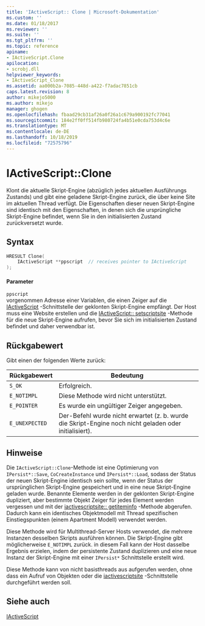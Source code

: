 ```yaml
---
title: 'IActiveScript:: Clone | Microsoft-Dokumentation'
ms.custom: ''
ms.date: 01/18/2017
ms.reviewer: ''
ms.suite: ''
ms.tgt_pltfrm: ''
ms.topic: reference
apiname:
- IActiveScript.Clone
apilocation:
- scrobj.dll
helpviewer_keywords:
- IActiveScript_Clone
ms.assetid: aa000b2a-7085-448d-a422-f7adac7851cb
caps.latest.revision: 8
author: mikejo5000
ms.author: mikejo
manager: ghogen
ms.openlocfilehash: fbaad29cb31af26a0f26a1c679a900192fc77041
ms.sourcegitcommit: 184e2ff0ff514fb980724fa4b51e0cda753d4c6e
ms.translationtype: MT
ms.contentlocale: de-DE
ms.lasthandoff: 10/18/2019
ms.locfileid: "72575796"
---
```

# <a name="iactivescriptclone"></a>IActiveScript::Clone
Klont die aktuelle Skript-Engine (abzüglich jedes aktuellen Ausführungs Zustands) und gibt eine geladene Skript-Engine zurück, die über keine Site im aktuellen Thread verfügt. Die Eigenschaften dieser neuen Skript-Engine sind identisch mit den Eigenschaften, in denen sich die ursprüngliche Skript-Engine befindet, wenn Sie in den initialisierten Zustand zurückversetzt wurde.  
  
## <a name="syntax"></a>Syntax  
  
```cpp
HRESULT Clone(  
    IActiveScript **ppscript  // receives pointer to IActiveScript  
);  
```  
  
#### <a name="parameters"></a>Parameter  
 `ppscript`  
 vorgenommen Adresse einer Variablen, die einen Zeiger auf die [IActiveScript](../../winscript/reference/iactivescript.md) -Schnittstelle der geklonten Skript-Engine empfängt. Der Host muss eine Website erstellen und die [IActiveScript:: setscriptsite](../../winscript/reference/iactivescript-setscriptsite.md) -Methode für die neue Skript-Engine aufrufen, bevor Sie sich im initialisierten Zustand befindet und daher verwendbar ist.  
  
## <a name="return-value"></a>Rückgabewert  
 Gibt einen der folgenden Werte zurück:  
  
|Rückgabewert|Bedeutung|  
|------------------|-------------|  
|`S_OK`|Erfolgreich.|  
|`E_NOTIMPL`|Diese Methode wird nicht unterstützt.|  
|`E_POINTER`|Es wurde ein ungültiger Zeiger angegeben.|  
|`E_UNEXPECTED`|Der-Befehl wurde nicht erwartet (z. b. wurde die Skript-Engine noch nicht geladen oder initialisiert).|  
  
## <a name="remarks"></a>Hinweise  
 Die `IActiveScript::Clone`-Methode ist eine Optimierung von `IPersist*::Save`, `CoCreateInstance` und `IPersist*::Load`, sodass der Status der neuen Skript-Engine identisch sein sollte, wenn der Status der ursprünglichen Skript-Engine gespeichert und in eine neue Skript-Engine geladen wurde. Benannte Elemente werden in der geklonten Skript-Engine dupliziert, aber bestimmte Objekt Zeiger für jedes Element werden vergessen und mit der [iactivescriptsite:: getiteminfo](../../winscript/reference/iactivescriptsite-getiteminfo.md) -Methode abgerufen. Dadurch kann ein identisches Objektmodell mit Thread spezifischen Einstiegspunkten (einem Apartment Modell) verwendet werden.  
  
 Diese Methode wird für Multithread-Server Hosts verwendet, die mehrere Instanzen desselben Skripts ausführen können. Die Skript-Engine gibt möglicherweise `E_NOTIMPL` zurück. in diesem Fall kann der Host dasselbe Ergebnis erzielen, indem der persistente Zustand duplizieren und eine neue Instanz der Skript-Engine mit einer `IPersist*` Schnittstelle erstellt wird.  
  
 Diese Methode kann von nicht basisthreads aus aufgerufen werden, ohne dass ein Aufruf von Objekten oder die [iactivescriptsite](../../winscript/reference/iactivescriptsite.md) -Schnittstelle durchgeführt werden soll.  
  
## <a name="see-also"></a>Siehe auch  
 [IActiveScript](../../winscript/reference/iactivescript.md)